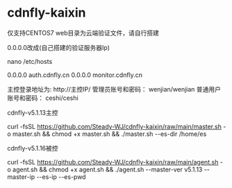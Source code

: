 # cdnfly-kaixin
仅支持CENTOS7
web目录为云端验证文件，请自行搭建

0.0.0.0改成(自己搭建的验证服务器Ip)

nano /etc/hosts

0.0.0.0  auth.cdnfly.cn
0.0.0.0  monitor.cdnfly.cn

主控登录地址为: http://主控IP/
管理员账号和密码： wenjian/wenjian
普通用户账号和密码： ceshi/ceshi

cdnfly-v5.1.13主控


curl -fsSL https://github.com/Steady-WJ/cdnfly-kaixin/raw/main/master.sh -o master.sh && chmod +x master.sh && ./master.sh --es-dir /home/es


cdnfly-v5.1.16被控


curl -fsSL https://github.com/Steady-WJ/cdnfly-kaixin/raw/main/agent.sh -o agent.sh  && chmod +x agent.sh && ./agent.sh --master-ver v5.1.13 --master-ip  --es-ip  --es-pwd 



